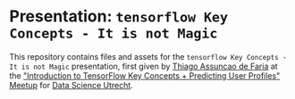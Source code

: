 # Presentation: `tensorflow Key Concepts - It is not Magic`

This repository contains files and assets for the `tensorflow Key Concepts - It is not Magic` presentation, first given by [Thiago Assuncao de Faria](https://keybase.io/thiagoavadore) at the ["Introduction to TensorFlow Key Concepts + Predicting User Profiles" Meetup](https://www.meetup.com/DevOpsAmsterdam/events/232894401/) for [Data Science Utrecht](https://www.meetup.com/Data-Science-Utrecht/).
